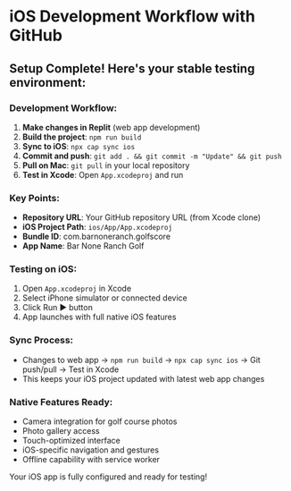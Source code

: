 # iOS Development Workflow with GitHub

## Setup Complete! Here's your stable testing environment:

### Development Workflow:
1. **Make changes in Replit** (web app development)
2. **Build the project**: `npm run build`
3. **Sync to iOS**: `npx cap sync ios`
4. **Commit and push**: `git add . && git commit -m "Update" && git push`
5. **Pull on Mac**: `git pull` in your local repository
6. **Test in Xcode**: Open `App.xcodeproj` and run

### Key Points:
- **Repository URL**: Your GitHub repository URL (from Xcode clone)
- **iOS Project Path**: `ios/App/App.xcodeproj`
- **Bundle ID**: com.barnoneranch.golfscore
- **App Name**: Bar None Ranch Golf

### Testing on iOS:
1. Open `App.xcodeproj` in Xcode
2. Select iPhone simulator or connected device
3. Click Run ▶️ button
4. App launches with full native iOS features

### Sync Process:
- Changes to web app → `npm run build` → `npx cap sync ios` → Git push/pull → Test in Xcode
- This keeps your iOS project updated with latest web app changes

### Native Features Ready:
- Camera integration for golf course photos
- Photo gallery access
- Touch-optimized interface
- iOS-specific navigation and gestures
- Offline capability with service worker

Your iOS app is fully configured and ready for testing!